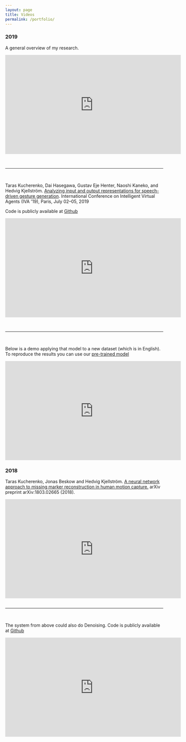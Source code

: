 ```yaml
---
layout: page
title: Videos
permalink: /portfolio/
---
```


### 2019

A general overview of my research.
<iframe width="560" height="315" src="https://www.youtube.com/embed/AS5VorjTwcg" frameborder="0" allow="accelerometer; autoplay; encrypted-media; gyroscope; picture-in-picture" allowfullscreen></iframe>

&nbsp;

***
&nbsp;

Taras  Kucherenko,  Dai  Hasegawa, Gustav  Eje  Henter, Naoshi  Kaneko, and Hedvig Kjellström. 
[Analyzing input and output representations for speech-driven gesture generation](https://www.researchgate.net/publication/331645229_Analyzing_Input_and_Output_Representations_for_Speech-Driven_Gesture_Generation).
International Conference on Intelligent Virtual Agents (IVA '19), Paris, July 02–05, 2019

Code is publicly available at [Github](https://github.com/GestureGeneration/Speech_driven_gesture_generation_with_autoencoder)

<iframe width="560" height="315" src="https://www.youtube.com/embed/Iv7UBe92zrw" frameborder="0" allow="accelerometer; autoplay; encrypted-media; gyroscope; picture-in-picture" allowfullscreen></iframe>

&nbsp;

***
&nbsp;

Below is a demo applying that model to a new dataset (which is in English).
To reproduce the results you can use our [pre-trained model](https://github.com/Svito-zar/speech-driven-hand-gesture-generation-demo)

<iframe width="560" height="315" src="https://youtube.com/embed/tQLVyTVtsSU" frameborder="0" allow="accelerometer; autoplay; encrypted-media; gyroscope; picture-in-picture" allowfullscreen></iframe>

### 2018

Taras  Kucherenko, Jonas Beskow and Hedvig Kjellström. 
[A neural network approach to missing marker reconstruction in human motion capture.](https://arxiv.org/abs/1803.02665)
arXiv preprint arXiv:1803.02665 (2018).

<iframe width="560" height="315" src="https://www.youtube.com/embed/mi75gzEhbHI" frameborder="0" allow="accelerometer; autoplay; encrypted-media; gyroscope; picture-in-picture" allowfullscreen></iframe>
&nbsp;

***
&nbsp;

The system from above could also do Denoising.
Code is publicly available at [Github](https://github.com/Svito-zar/NN-for-Missing-Marker-Reconstruction)

<iframe width="560" height="315" src="https://www.youtube.com/embed/MFdFqxCNhN0" frameborder="0" allow="accelerometer; autoplay; encrypted-media; gyroscope; picture-in-picture" allowfullscreen></iframe>



